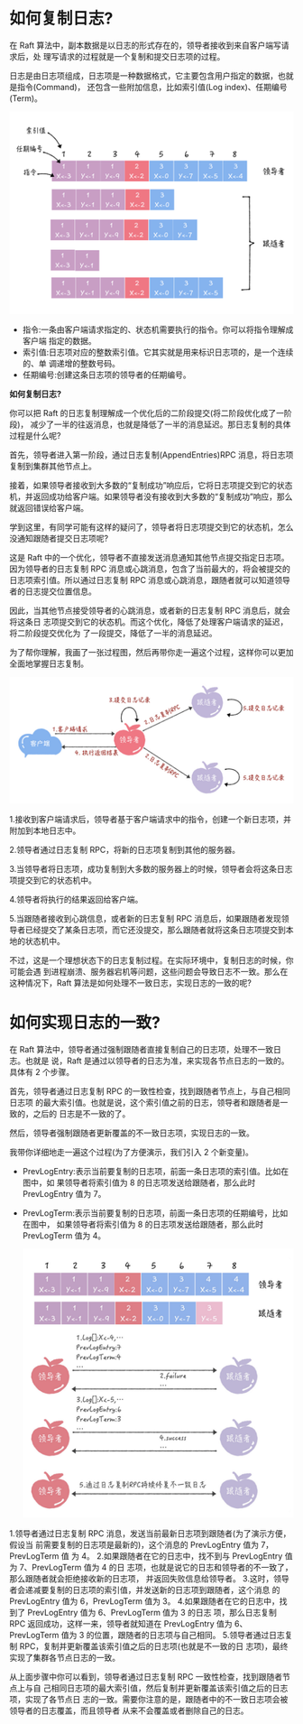 # 如何复制日志?

在 Raft 算法中，副本数据是以日志的形式存在的，领导者接收到来自客户端写请求后，处 理写请求的过程就是一个复制和提交日志项的过程。

日志是由日志项组成，日志项是一种数据格式，它主要包含用户指定的数据，也就是指令(Command)， 还包含一些附加信息，比如索引值(Log index)、任期编号(Term)。

![img](./assets/image-20211110135117111.png)

- 指令:一条由客户端请求指定的、状态机需要执行的指令。你可以将指令理解成客户端
  指定的数据。
- 索引值:日志项对应的整数索引值。它其实就是用来标识日志项的，是一个连续的、单
  调递增的整数号码。
- 任期编号:创建这条日志项的领导者的任期编号。


**如何复制日志?**

你可以把 Raft 的日志复制理解成一个优化后的二阶段提交(将二阶段优化成了一阶段)， 减少了一半的往返消息，也就是降低了一半的消息延迟。那日志复制的具体过程是什么呢?

首先，领导者进入第一阶段，通过日志复制(AppendEntries)RPC 消息，将日志项复制到集群其他节点上。

接着，如果领导者接收到大多数的“复制成功”响应后，它将日志项提交到它的状态机，并返回成功给客户端。如果领导者没有接收到大多数的“复制成功”响应，那么就返回错误给客户端。

学到这里，有同学可能有这样的疑问了，领导者将日志项提交到它的状态机，怎么没通知跟随者提交日志项呢?

这是 Raft 中的一个优化，领导者不直接发送消息通知其他节点提交指定日志项。因为领导者的日志复制 RPC 消息或心跳消息，包含了当前最大的，将会被提交的日志项索引值。所以通过日志复制 RPC 消息或心跳消息，跟随者就可以知道领导者的日志提交位置信息。

因此，当其他节点接受领导者的心跳消息，或者新的日志复制 RPC 消息后，就会将这条日 志项提交到它的状态机。而这个优化，降低了处理客户端请求的延迟，将二阶段提交优化为 了一段提交，降低了一半的消息延迟。

为了帮你理解，我画了一张过程图，然后再带你走一遍这个过程，这样你可以更加全面地掌握日志复制。

![img](./assets/image-20211110135615459.png)

1.接收到客户端请求后，领导者基于客户端请求中的指令，创建一个新日志项，并附加到本地日志中。

2.领导者通过日志复制 RPC，将新的日志项复制到其他的服务器。

3.当领导者将日志项，成功复制到大多数的服务器上的时候，领导者会将这条日志项提交到它的状态机中。

4.领导者将执行的结果返回给客户端。

5.当跟随者接收到心跳信息，或者新的日志复制 RPC 消息后，如果跟随者发现领导者已经提交了某条日志项，而它还没提交，那么跟随者就将这条日志项提交到本地的状态机中。



不过，这是一个理想状态下的日志复制过程。在实际环境中，复制日志的时候，你可能会遇 到进程崩溃、服务器宕机等问题，这些问题会导致日志不一致。那么在这种情况下，Raft 算法是如何处理不一致日志，实现日志的一致的呢?


# 如何实现日志的一致?

在 Raft 算法中，领导者通过强制跟随者直接复制自己的日志项，处理不一致日志。也就是 说，Raft 是通过以领导者的日志为准，来实现各节点日志的一致的。具体有 2 个步骤。

首先，领导者通过日志复制 RPC 的一致性检查，找到跟随者节点上，与自己相同日志项 的最大索引值。也就是说，这个索引值之前的日志，领导者和跟随者是一致的，之后的 日志是不一致的了。

然后，领导者强制跟随者更新覆盖的不一致日志项，实现日志的一致。



我带你详细地走一遍这个过程(为了方便演示，我们引入 2 个新变量)。

- PrevLogEntry:表示当前要复制的日志项，前面一条日志项的索引值。比如在图中，如 果领导者将索引值为 8 的日志项发送给跟随者，那么此时 PrevLogEntry 值为 7。

- PrevLogTerm:表示当前要复制的日志项，前面一条日志项的任期编号，比如在图中， 如果领导者将索引值为 8 的日志项发送给跟随者，那么此时 PrevLogTerm 值为 4。
  
  ![img](./assets/image-20211110140053772.png)

1.领导者通过日志复制 RPC 消息，发送当前最新日志项到跟随者(为了演示方便，假设当 前需要复制的日志项是最新的)，这个消息的 PrevLogEntry 值为 7，PrevLogTerm 值 为 4。
2.如果跟随者在它的日志中，找不到与 PrevLogEntry 值为 7、PrevLogTerm 值为 4 的日 志项，也就是说它的日志和领导者的不一致了，那么跟随者就会拒绝接收新的日志项， 并返回失败信息给领导者。
3.这时，领导者会递减要复制的日志项的索引值，并发送新的日志项到跟随者，这个消息 的 PrevLogEntry 值为 6，PrevLogTerm 值为 3。
4.如果跟随者在它的日志中，找到了 PrevLogEntry 值为 6、PrevLogTerm 值为 3 的日志 项，那么日志复制 RPC 返回成功，这样一来，领导者就知道在 PrevLogEntry 值为 6、 PrevLogTerm 值为 3 的位置，跟随者的日志项与自己相同。
5.领导者通过日志复制 RPC，复制并更新覆盖该索引值之后的日志项(也就是不一致的日 志项)，最终实现了集群各节点日志的一致。

从上面步骤中你可以看到，领导者通过日志复制 RPC 一致性检查，找到跟随者节点上与自 己相同日志项的最大索引值，然后复制并更新覆盖该索引值之后的日志项，实现了各节点日 志的一致。需要你注意的是，跟随者中的不一致日志项会被领导者的日志覆盖，而且领导者 从来不会覆盖或者删除自己的日志。

